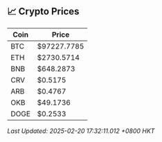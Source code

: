 ## 📈 Crypto Prices

| Coin | Price |
| ---- | ----- |
| BTC | $97227.7785 |
| ETH | $2730.5714 |
| BNB | $648.2873 |
| CRV | $0.5175 |
| ARB | $0.4767 |
| OKB | $49.1736 |
| DOGE | $0.2533 |

_Last Updated: 2025-02-20 17:32:11.012 +0800 HKT_